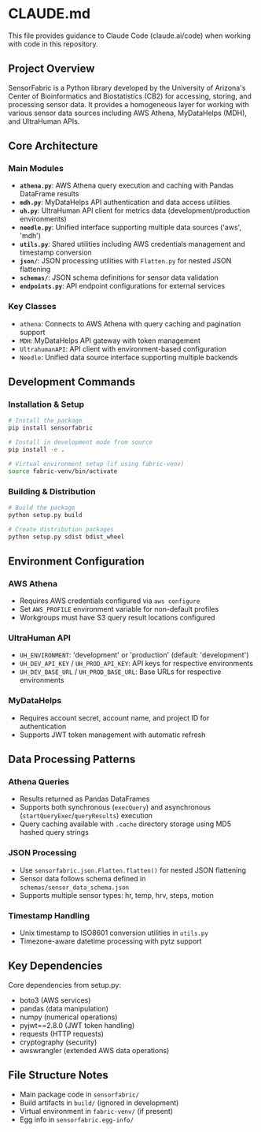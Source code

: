 # CLAUDE.md

This file provides guidance to Claude Code (claude.ai/code) when working with code in this repository.

## Project Overview

SensorFabric is a Python library developed by the University of Arizona's Center of Bioinformatics and Biostatistics (CB2) for accessing, storing, and processing sensor data. It provides a homogeneous layer for working with various sensor data sources including AWS Athena, MyDataHelps (MDH), and UltraHuman APIs.

## Core Architecture

### Main Modules

- **`athena.py`**: AWS Athena query execution and caching with Pandas DataFrame results
- **`mdh.py`**: MyDataHelps API authentication and data access utilities  
- **`uh.py`**: UltraHuman API client for metrics data (development/production environments)
- **`needle.py`**: Unified interface supporting multiple data sources ('aws', 'mdh')
- **`utils.py`**: Shared utilities including AWS credentials management and timestamp conversion
- **`json/`**: JSON processing utilities with `Flatten.py` for nested JSON flattening
- **`schemas/`**: JSON schema definitions for sensor data validation
- **`endpoints.py`**: API endpoint configurations for external services

### Key Classes

- `athena`: Connects to AWS Athena with query caching and pagination support
- `MDH`: MyDataHelps API gateway with token management
- `UltrahumanAPI`: API client with environment-based configuration
- `Needle`: Unified data source interface supporting multiple backends

## Development Commands

### Installation & Setup
```bash
# Install the package
pip install sensorfabric

# Install in development mode from source
pip install -e .

# Virtual environment setup (if using fabric-venv)
source fabric-venv/bin/activate
```

### Building & Distribution
```bash
# Build the package
python setup.py build

# Create distribution packages
python setup.py sdist bdist_wheel
```

## Environment Configuration

### AWS Athena
- Requires AWS credentials configured via `aws configure`
- Set `AWS_PROFILE` environment variable for non-default profiles
- Workgroups must have S3 query result locations configured

### UltraHuman API
- `UH_ENVIRONMENT`: 'development' or 'production' (default: 'development')
- `UH_DEV_API_KEY` / `UH_PROD_API_KEY`: API keys for respective environments
- `UH_DEV_BASE_URL` / `UH_PROD_BASE_URL`: Base URLs for respective environments

### MyDataHelps
- Requires account secret, account name, and project ID for authentication
- Supports JWT token management with automatic refresh

## Data Processing Patterns

### Athena Queries
- Results returned as Pandas DataFrames
- Supports both synchronous (`execQuery`) and asynchronous (`startQueryExec`/`queryResults`) execution
- Query caching available with `.cache` directory storage using MD5 hashed query strings

### JSON Processing
- Use `sensorfabric.json.Flatten.flatten()` for nested JSON flattening
- Sensor data follows schema defined in `schemas/sensor_data_schema.json`
- Supports multiple sensor types: hr, temp, hrv, steps, motion

### Timestamp Handling
- Unix timestamp to ISO8601 conversion utilities in `utils.py`
- Timezone-aware datetime processing with pytz support

## Key Dependencies

Core dependencies from setup.py:
- boto3 (AWS services)
- pandas (data manipulation) 
- numpy (numerical operations)
- pyjwt==2.8.0 (JWT token handling)
- requests (HTTP requests)
- cryptography (security)
- awswrangler (extended AWS data operations)

## File Structure Notes

- Main package code in `sensorfabric/`
- Build artifacts in `build/` (ignored in development)
- Virtual environment in `fabric-venv/` (if present)
- Egg info in `sensorfabric.egg-info/`